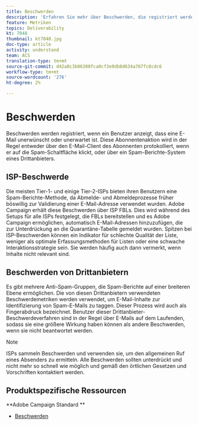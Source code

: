 ```yaml
---
title: Beschwerden
description: 'Erfahren Sie mehr über Beschwerden, die registriert werden, wenn ein Benutzer angibt, dass eine E-Mail unerwünscht oder unerwartet ist. '
feature: Metriken
topics: Deliverability
kt: 7048
thumbnail: kt7048.jpg
doc-type: article
activity: understand
team: ACS
translation-type: tm+mt
source-git-commit: d42a8c3b06308fca0cf3e9db8d634a767fc0cdc6
workflow-type: tm+mt
source-wordcount: '276'
ht-degree: 2%

---
```



# Beschwerden

Beschwerden werden registriert, wenn ein Benutzer anzeigt, dass eine E-Mail unerwünscht oder unerwartet ist. Diese Abonnentenaktion wird in der Regel entweder über den E-Mail-Client des Abonnenten protokolliert, wenn er auf die Spam-Schaltfläche klickt, oder über ein Spam-Berichte-System eines Drittanbieters.

## ISP-Beschwerde

Die meisten Tier-1- und einige Tier-2-ISPs bieten ihren Benutzern eine Spam-Berichte-Methode, da Abmelde- und Abmeldeprozesse früher böswillig zur Validierung einer E-Mail-Adresse verwendet wurden. Adobe Campaign erhält diese Beschwerden über ISP FBLs. Dies wird während des Setups für alle ISPs festgelegt, die FBLs bereitstellen und es Adobe Campaign ermöglichen, automatisch E-Mail-Adressen hinzuzufügen, die zur Unterdrückung an die Quarantäne-Tabelle gemeldet wurden. Spitzen bei ISP-Beschwerden können ein Indikator für schlechte Qualität der Liste, weniger als optimale Erfassungsmethoden für Listen oder eine schwache Interaktionsstrategie sein. Sie werden häufig auch dann vermerkt, wenn Inhalte nicht relevant sind.

## Beschwerden von Drittanbietern

Es gibt mehrere Anti-Spam-Gruppen, die Spam-Berichte auf einer breiteren Ebene ermöglichen. Die von diesen Drittanbietern verwendeten Beschwerdemetriken werden verwendet, um E-Mail-Inhalte zur Identifizierung von Spam-E-Mails zu taggen. Dieser Prozess wird auch als Fingerabdruck bezeichnet. Benutzer dieser Drittanbieter-Beschwerdeverfahren sind in der Regel über E-Mails auf dem Laufenden, sodass sie eine größere Wirkung haben können als andere Beschwerden, wenn sie nicht beantwortet werden.

>[!NOTE]
>
>ISPs sammeln Beschwerden und verwenden sie, um den allgemeinen Ruf eines Absenders zu ermitteln. Alle Beschwerden sollten unterdrückt und nicht mehr so schnell wie möglich und gemäß den örtlichen Gesetzen und Vorschriften kontaktiert werden.

## Produktspezifische Ressourcen

**Adobe Campaign Standard **

* [Beschwerden](https://experienceleague.adobe.com/docs/campaign-standard/using/reporting/list-of-reports/complaints.html#reporting)